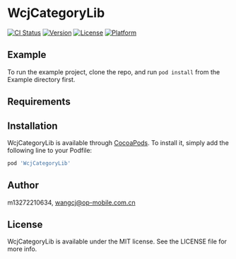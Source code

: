 # WcjCategoryLib

[![CI Status](https://img.shields.io/travis/m13272210634/WcjCategoryLib.svg?style=flat)](https://travis-ci.org/m13272210634/WcjCategoryLib)
[![Version](https://img.shields.io/cocoapods/v/WcjCategoryLib.svg?style=flat)](https://cocoapods.org/pods/WcjCategoryLib)
[![License](https://img.shields.io/cocoapods/l/WcjCategoryLib.svg?style=flat)](https://cocoapods.org/pods/WcjCategoryLib)
[![Platform](https://img.shields.io/cocoapods/p/WcjCategoryLib.svg?style=flat)](https://cocoapods.org/pods/WcjCategoryLib)

## Example

To run the example project, clone the repo, and run `pod install` from the Example directory first.

## Requirements

## Installation

WcjCategoryLib is available through [CocoaPods](https://cocoapods.org). To install
it, simply add the following line to your Podfile:

```ruby
pod 'WcjCategoryLib'
```

## Author

m13272210634, wangcj@op-mobile.com.cn

## License

WcjCategoryLib is available under the MIT license. See the LICENSE file for more info.
